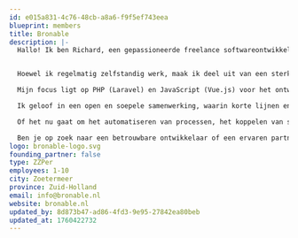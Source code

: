 ```yaml
---
id: e015a831-4c76-48cb-a8a6-f9f5ef743eea
blueprint: members
title: Bronable
description: |-
  Hallo! Ik ben Richard, een gepassioneerde freelance softwareontwikkelaar die graag ideeën omzet in krachtige digitale oplossingen. Ik help organisaties hun processen te optimaliseren door middel van automatisering, wat zorgt voor meer efficiëntie, productiviteit en schaalbaarheid.


  Hoewel ik regelmatig zelfstandig werk, maak ik deel uit van een sterk netwerk van ervaren freelancers en digitale bureaus. Hierdoor werk ik ook vaak samen met specialisten uit verschillende disciplines, van design tot strategie. Op deze manier krijgt elk project de juiste expertise, met als resultaat een hoogwaardig eindproduct.

  Mijn focus ligt op PHP (Laravel) en JavaScript (Vue.js) voor het ontwikkelen van moderne webapplicaties. Mijn expertise reikt verder dan het Laravel-ecosysteem: ik heb ruime ervaring met API-integraties, AI-functionaliteiten en het opzetten van stabiele DevOps- en cloud-omgevingen, evenals andere aanverwante technologieën.

  Ik geloof in een open en soepele samenwerking, waarin korte lijnen en direct contact centraal staan. Door één-op-één te sparren met elkaar zorg ik ervoor dat ideeën snel omgezet worden in werkbare oplossingen.

  Of het nu gaat om het automatiseren van processen, het koppelen van systemen of het bouwen van complete webapplicaties, ik werk met zorg aan veilige, onderhoudbare en schaalbare code. Zo groeit de software moeiteloos mee met de organisatie, in een continu veranderende digitale wereld.

  Ben je op zoek naar een betrouwbare ontwikkelaar of een ervaren partner voor je volgende webproject? Laten we kennismaken, samen brengen we jouw ideeën tot leven.
logo: bronable-logo.svg
founding_partner: false
type: ZZPer
employees: 1-10
city: Zoetermeer
province: Zuid-Holland
email: info@bronable.nl
website: bronable.nl
updated_by: 8d873b47-ad86-4fd3-9e95-27842ea80beb
updated_at: 1760422732
---
```

